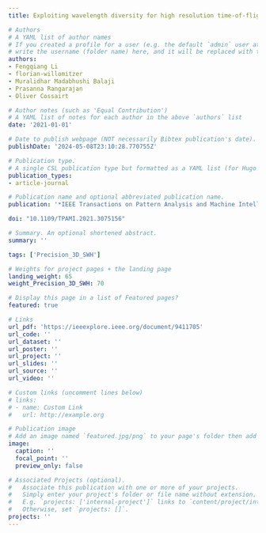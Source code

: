 ```yaml
---
title: Exploiting wavelength diversity for high resolution time-of-flight 3D imaging

# Authors
# A YAML list of author names
# If you created a profile for a user (e.g. the default `admin` user at `content/authors/admin/`), 
# write the username (folder name) here, and it will be replaced with their full name and linked to their profile.
authors:
- Fengqiang Li
- florian-willomitzer
- Muralidhar Madabhushi Balaji
- Prasanna Rangarajan
- Oliver Cossairt

# Author notes (such as 'Equal Contribution')
# A YAML list of notes for each author in the above `authors` list
date: '2021-01-01'

# Date to publish webpage (NOT necessarily Bibtex publication's date).
publishDate: '2024-05-08T23:10:28.770755Z'

# Publication type.
# A single CSL publication type but formatted as a YAML list (for Hugo requirements).
publication_types:
- article-journal

# Publication name and optional abbreviated publication name.
publication: '*IEEE Transactions on Pattern Analysis and Machine Intelligence*'

doi: "10.1109/TPAMI.2021.3075156"

# Summary. An optional shortened abstract.
summary: ''

tags: ['Precision_3D_SWH']

# Weights for project pages + the landing page
landing_weight: 65
weight_Precision_3D_SWH: 70

# Display this page in a list of Featured pages?
featured: true

# Links
url_pdf: 'https://ieeexplore.ieee.org/document/9411705'
url_code: ''
url_dataset: ''
url_poster: ''
url_project: ''
url_slides: ''
url_source: ''
url_video: ''

# Custom links (uncomment lines below)
# links:
# - name: Custom Link
#   url: http://example.org

# Publication image
# Add an image named `featured.jpg/png` to your page's folder then add a caption below.
image:
  caption: ''
  focal_point: ''
  preview_only: false

# Associated Projects (optional).
#   Associate this publication with one or more of your projects.
#   Simply enter your project's folder or file name without extension.
#   E.g. `projects: ['internal-project']` links to `content/project/internal-project/index.md`.
#   Otherwise, set `projects: []`.
projects: ''
---
```

